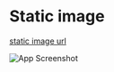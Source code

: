 # Static image

[static image url](https://ajmal-mp.github.io/starBucks/)

![App Screenshot](https://www.linkpicture.com/q/Screenshot-from-2022-12-25-03-25-57.png)
